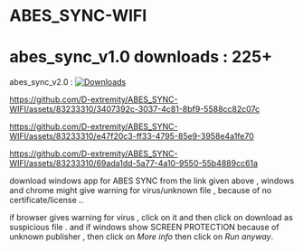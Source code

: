 # ABES_SYNC-WIFI

# abes_sync_v1.0 downloads : 225+
abes_sync_v2.0 :  [![Downloads](https://img.shields.io/github/downloads/D-extremity/ABES_SYNC-WIFI/total)](https://github.com/D-extremity/ABES_SYNC-WIFI/releases/latest/abes_sync.exe)






https://github.com/D-extremity/ABES_SYNC-WIFI/assets/83233310/3407392c-3037-4c81-8bf9-5588cc82c07c




https://github.com/D-extremity/ABES_SYNC-WIFI/assets/83233310/e47f20c3-ff33-4795-85e9-3958e4a1fe70



https://github.com/D-extremity/ABES_SYNC-WIFI/assets/83233310/69ada1dd-5a77-4a10-9550-55b4889cc61a





download windows app for ABES SYNC  from the link given above , 
windows and chrome might give warning for virus/unknown file , because of no certificate/license ..

if browser gives warning for virus , click on it and then click on download as suspicious file . 
and if windows show SCREEN PROTECTION  because of unknown publisher , then click on *More info* then click on *Run anyway*.
